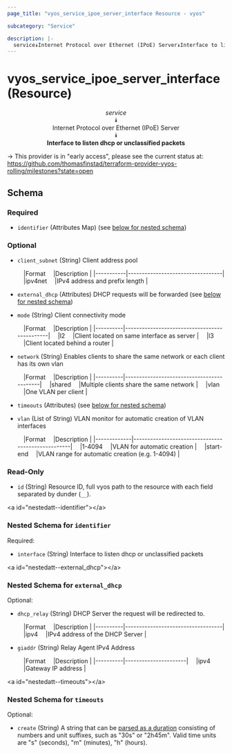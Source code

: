 ```yaml
---
page_title: "vyos_service_ipoe_server_interface Resource - vyos"

subcategory: "Service"

description: |- 
  service⯯Internet Protocol over Ethernet (IPoE) Server⯯Interface to listen dhcp or unclassified packets
---
```


# vyos_service_ipoe_server_interface (Resource)
<center>

*service*  
⯯  
Internet Protocol over Ethernet (IPoE) Server  
⯯  
**Interface to listen dhcp or unclassified packets**


</center>

-> This provider is in "early access", please see the current status at: https://github.com/thomasfinstad/terraform-provider-vyos-rolling/milestones?state=open

## Schema

### Required

- `identifier` (Attributes Map) (see [below for nested schema](#nestedatt--identifier))

### Optional

- `client_subnet` (String) Client address pool

    &emsp;|Format   &emsp;|Description                     |
    |-----------|----------------------------------|
    &emsp;|ipv4net  &emsp;|IPv4 address and prefix length  |
- `external_dhcp` (Attributes) DHCP requests will be forwarded (see [below for nested schema](#nestedatt--external_dhcp))
- `mode` (String) Client connectivity mode

    &emsp;|Format  &emsp;|Description                                 |
    |----------|----------------------------------------------|
    &emsp;|l2      &emsp;|Client located on same interface as server  |
    &emsp;|l3      &emsp;|Client located behind a router              |
- `network` (String) Enables clients to share the same network or each client has its own vlan

    &emsp;|Format  &emsp;|Description                              |
    |----------|-------------------------------------------|
    &emsp;|shared  &emsp;|Multiple clients share the same network  |
    &emsp;|vlan    &emsp;|One VLAN per client                      |
- `timeouts` (Attributes) (see [below for nested schema](#nestedatt--timeouts))
- `vlan` (List of String) VLAN monitor for automatic creation of VLAN interfaces

    &emsp;|Format     &emsp;|Description                                      |
    |-------------|---------------------------------------------------|
    &emsp;|1-4094     &emsp;|VLAN for automatic creation                      |
    &emsp;|start-end  &emsp;|VLAN range for automatic creation (e.g. 1-4094)  |

### Read-Only

- `id` (String) Resource ID, full vyos path to the resource with each field separated by dunder (`__`).

&lt;a id=&#34;nestedatt--identifier&#34;&gt;&lt;/a&gt;
### Nested Schema for `identifier`

Required:

- `interface` (String) Interface to listen dhcp or unclassified packets


&lt;a id=&#34;nestedatt--external_dhcp&#34;&gt;&lt;/a&gt;
### Nested Schema for `external_dhcp`

Optional:

- `dhcp_relay` (String) DHCP Server the request will be redirected to.

    &emsp;|Format  &emsp;|Description                      |
    |----------|-----------------------------------|
    &emsp;|ipv4    &emsp;|IPv4 address of the DHCP Server  |
- `giaddr` (String) Relay Agent IPv4 Address

    &emsp;|Format  &emsp;|Description         |
    |----------|----------------------|
    &emsp;|ipv4    &emsp;|Gateway IP address  |


&lt;a id=&#34;nestedatt--timeouts&#34;&gt;&lt;/a&gt;
### Nested Schema for `timeouts`

Optional:

- `create` (String) A string that can be [parsed as a duration](https://pkg.go.dev/time#ParseDuration) consisting of numbers and unit suffixes, such as &#34;30s&#34; or &#34;2h45m&#34;. Valid time units are &#34;s&#34; (seconds), &#34;m&#34; (minutes), &#34;h&#34; (hours).  
